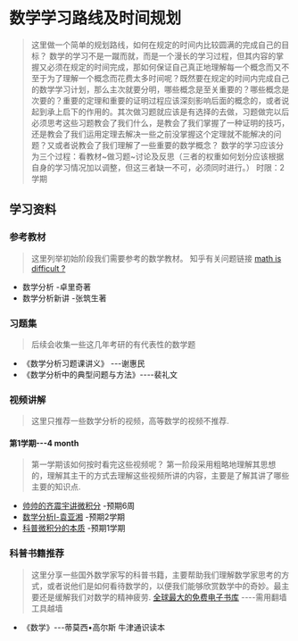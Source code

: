 
# 数学学习路线及时间规划

> 这里做一个简单的规划路线，如何在规定的时间内比较圆满的完成自己的目标？
> 数学的学习不是一蹴而就，而是一个漫长的学习过程，但其内容的掌握又必须在规定的时间完成，那如何保证自己真正地理解每一个概念而又不至于为了理解一个概念而花费太多时间呢？既然要在规定的时间内完成自己的数学学习计划，那么主次就要分明，哪些概念是至关重要的？哪些概念是次要的？重要的定理和重要的证明过程应该深刻影响后面的概念的，或者说起到承上启下的作用的。其次做习题就应该是有选择的去做，习题做完以后必须思考这些习题教会了我们什么，是教会了我们掌握了一种证明的技巧，还是教会了我们运用定理去解决一些之前没掌握这个定理就不能解决的问题？又或者说教会了我们理解了一些重要的数学概念？
> 数学的学习应该分为三个过程：看教材~做习题~讨论及反思（三者的权重如何划分应该根据自身的学习情况加以调整，但这三者缺一不可，必须同时进行。）
> 时限：2学期


## 学习资料

### 参考教材
> 这里列举初始阶段我们需要参考的数学教材。
> 知乎有关问题链接 [math is difficult ?](https://www.zhihu.com/question/24066773/answer/80124451)

* 数学分析  -卓里奇著
* 数学分析新讲 -张筑生著

### 习题集
> 后续会收集一些这几年考研的有代表性的数学题

* 《数学分析习题课讲义》 ---谢惠民
* 《数学分析中的典型问题与方法》----裴礼文

###  视频讲解
> 这里只推荐一些数学分析的视频，高等数学的视频不推荐.

#### 第1学期---4 month
> 第一学期该如何按时看完这些视频呢？ 第一阶段采用粗略地理解其思想的，理解其主干的方式去理解这些视频所讲的内容，主要是了解其讲了哪些主要的知识点.

* [帅帅的齐震宇讲微积分](https://www.bilibili.com/video/BV1ps411E7jf "总时长18h")  -预期6周
* [数学分析Ⅰ-袁亚湘](https://www.bilibili.com/video/BV1h64y1f7RY "总时长66h")  -预期2学期
* [科普微积分的本质](https://www.bilibili.com/video/BV1qW411N7FU "总时长3h")  -预期1学期

### 科普书籍推荐 

> 这里分享一些国外数学家写的科普书籍，主要帮助我们理解数学家思考的方式，或者说他们是如何看待数学的，以便我们能够欣赏数学中的奇妙。最主要还是缓解我们对数学的精神疲劳.
> [全球最大的免费电子书库](https://booksc.org/)    ----需用翻墙工具越墙

* 《数学》---蒂莫西•高尔斯     牛津通识读本

  
